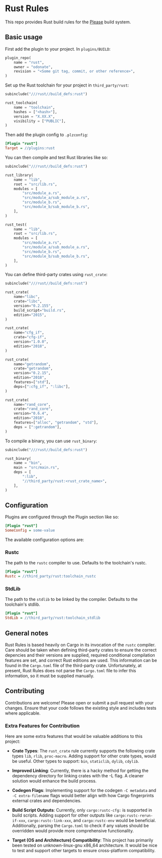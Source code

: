 # Rust Rules
This repo provides Rust build rules for the [Please](https://please.build) build system.

## Basic usage
First add the plugin to your project. In `plugins/BUILD`:
```python
plugin_repo(
    name = "rust",
    owner = "odonate",
    revision = "<Some git tag, commit, or other reference>",
)
```

Set up the Rust toolchain for your project in `third_party/rust`:
```python
subinclude("///rust//build_defs:rust")

rust_toolchain(
    name = "toolchain",
    hashes = ["<hash>"],
    version = "X.XX.X",
    visibility = ["PUBLIC"],
)
```

Then add the plugin config to `.plzconfig`:
```ini
[Plugin "rust"]
Target = //plugins:rust
```

You can then compile and test Rust libraries like so:
```python
subinclude("///rust//build_defs:rust")

rust_library(
    name = "lib",
    root = "src/lib.rs",
    modules = [
        "src/module_a.rs",
        "src/module_a/sub_module_a.rs",
        "src/module_b.rs",
        "src/module_b/sub_module_b.rs",
    ],
)

rust_test(
    name = "lib",
    root = "src/lib.rs",
    modules = [
        "src/module_a.rs",
        "src/module_a/sub_module_a.rs",
        "src/module_b.rs",
        "src/module_b/sub_module_b.rs",
    ],
)
```

You can define third-party crates using `rust_crate`:
```python
subinclude("///rust//build_defs:rust")

rust_crate(
    name="libc",
    crate="libc",
    version="0.2.155",
    build_script="build.rs",
    edition="2015",
)

rust_crate(
    name="cfg_if",
    crate="cfg-if",
    version="1.0.0",
    edition="2018",
)

rust_crate(
    name="getrandom",
    crate="getrandom",
    version="0.2.15",
    edition="2018",
    features=["std"],
    deps=[":cfg_if", ":libc"],
)

rust_crate(
    name="rand_core",
    crate="rand_core",
    version="0.6.4",
    edition="2018",
    features=["alloc", "getrandom", "std"],
    deps = [":getrandom"],
)
```

To compile a binary, you can use `rust_binary`:
```python
subinclude("///rust//build_defs:rust")

rust_binary(
    name = "bin",
    main = "src/main.rs",
    deps = [
        ":lib",
        "//third_party/rust:<rust_crate_name>",
    ],
)
```

## Configuration
Plugins are configured through the Plugin section like so:
```ini
[Plugin "rust"]
SomeConfig = some-value
```
The available configuration options are:

### Rustc
The path to the `rustc` compiler to use. Defaults to the toolchain's rustc.
```ini
[Plugin "rust"]
Rustc = //third_party/rust:toolchain_rustc
```

### StdLib
The path to the `stdlib` to be linked by the compiler. Defaults to the toolchain's stdlib.
```ini
[Plugin "rust"]
StdLib = //third_party/rust:toolchain_stdlib
```

## General notes
Rust Rules is based heavily on Cargo in its invocation of the `rustc` compiler. Care should be taken when defining third-party crates to ensure the correct depencies and their versions are supplied, required conditional compilation features are set, and correct Rust editions are used. This information can be found in the `Cargo.toml` file of the third-party crate. Unfortunately, at present, Rust Rules does not parse the `Cargo.toml` file to infer this information, so it must be supplied manually.

## Contributing
Contributions are welcome! Please open or submit a pull request with your changes. Ensure that your code follows the existing style and includes tests where applicable.

### Extra Features for Contribution
Here are some extra features that would be valuable additions to this project:

- **Crate Types**: The `rust_crate` rule currently supports the following crate types `lib`, `rlib`, `proc-macro`. Adding support for other crate types, would be useful. Other types to support: `bin`, `staticlib`, `dylib`, `cdylib`.

- **Improved Linking**: Currently, there is a hacky method for getting the dependency directory for linking crates with the -L flag. A cleaner solution would enhance the build process.

- **Codegen Flags**: Implementing support for the codegen `-C metadata` and `-C extra-filename` flags would better align with how Cargo fingerprints external crates and dependencies.

- **Build Script Outputs**: Currently, only `cargo:rustc-cfg:` is supported in build scripts. Adding support for other outputs like `cargo:rustc-rerun-if-xxx`, `cargo:rustc-link-xxx`, and `cargo:rustc-env` would be beneficial. Additionally, parsing the `Cargo.toml` to check if any values should be overridden would provide more comprehensive functionality.

- **Target (OS and Architecture) Compatibility**: This project has primarily been tested on unknown-linux-gnu x86_64 architecture. It would be nice to test and support other targets to ensure cross-platform compatibility.
